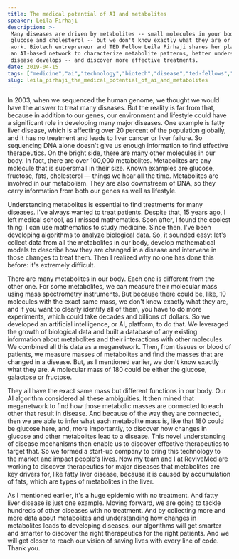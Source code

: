 ```yaml
---
title: The medical potential of AI and metabolites
speaker: Leila Pirhaji
description: >-
 Many diseases are driven by metabolites -- small molecules in your body like fat,
 glucose and cholesterol -- but we don't know exactly what they are or how they
 work. Biotech entrepreneur and TED Fellow Leila Pirhaji shares her plan to build
 an AI-based network to characterize metabolite patterns, better understand how
 disease develops -- and discover more effective treatments.
date: 2019-04-15
tags: ["medicine","ai","technology","biotech","disease","ted-fellows","medical-research","algorithm"]
slug: leila_pirhaji_the_medical_potential_of_ai_and_metabolites
---
```


In 2003, when we sequenced the human genome, we thought we would have the answer to treat
many diseases. But the reality is far from that, because in addition to our genes, our
environment and lifestyle could have a significant role in developing many major
diseases. One example is fatty liver disease, which is affecting over 20 percent of the
population globally, and it has no treatment and leads to liver cancer or liver failure.
So sequencing DNA alone doesn't give us enough information to find effective
therapeutics. On the bright side, there are many other molecules in our body. In fact,
there are over 100,000 metabolites. Metabolites are any molecule that is supersmall in
their size. Known examples are glucose, fructose, fats, cholesterol — things we hear all
the time. Metabolites are involved in our metabolism. They are also downstream of DNA, so
they carry information from both our genes as well as lifestyle.

Understanding metabolites is essential to find treatments for many diseases. I've always
wanted to treat patients. Despite that, 15 years ago, I left medical school, as I missed
mathematics. Soon after, I found the coolest thing: I can use mathematics to study
medicine. Since then, I've been developing algorithms to analyze biological data. So, it
sounded easy: let's collect data from all the metabolites in our body, develop
mathematical models to describe how they are changed in a disease and intervene in those
changes to treat them. Then I realized why no one has done this before: it's extremely
difficult.

There are many metabolites in our body. Each one is different from the other one. For some
metabolites, we can measure their molecular mass using mass spectrometry instruments. But
because there could be, like, 10 molecules with the exact same mass, we don't know exactly
what they are, and if you want to clearly identify all of them, you have to do more
experiments, which could take decades and billions of dollars. So we developed an
artificial intelligence, or AI, platform, to do that. We leveraged the growth of
biological data and built a database of any existing information about metabolites and
their interactions with other molecules. We combined all this data as a meganetwork. Then,
from tissues or blood of patients, we measure masses of metabolites and find the masses
that are changed in a disease. But, as I mentioned earlier, we don't know exactly what
they are. A molecular mass of 180 could be either the glucose, galactose or
fructose.

They all have the exact same mass but different functions in our body. Our AI algorithm
considered all these ambiguities. It then mined that meganetwork to find how those
metabolic masses are connected to each other that result in disease. And because of the
way they are connected, then we are able to infer what each metabolite mass is, like that
180 could be glucose here, and, more importantly, to discover how changes in glucose and
other metabolites lead to a disease. This novel understanding of disease mechanisms then
enable us to discover effective therapeutics to target that. So we formed a start-up
company to bring this technology to the market and impact people's lives. Now my team and
I at ReviveMed are working to discover therapeutics for major diseases that metabolites
are key drivers for, like fatty liver disease, because it is caused by accumulation of
fats, which are types of metabolites in the liver.

As I mentioned earlier, it's a huge epidemic with no treatment. And fatty liver disease is
just one example. Moving forward, we are going to tackle hundreds of other diseases with
no treatment. And by collecting more and more data about metabolites and understanding how
changes in metabolites leads to developing diseases, our algorithms will get smarter and
smarter to discover the right therapeutics for the right patients. And we will get closer
to reach our vision of saving lives with every line of code. Thank you.

<!--
ad_duration=3.33
comment_count=7
event="TED2019"
external_start_time=0
has_talk_citation=0
intro_duration=11.82
is_subtitle_required="False"
is_talk_featured="True"
language="en"
language_swap="False"
native_language="en"
number_of_related_talks=6
number_of_speakers=1
number_of_subtitled_videos=25
number_of_tags=8
number_of_talk_download_languages=26
number_of_talk_more_resources=0
number_of_talk_recommendations=1
number_of_talks_take_actions=0
post_ad_duration=0.83
published_timestamp="2019-10-29 15:08:37"
recording_date="2019-04-15"
speaker_description="Biotech entrepreneur"
speaker_is_published=1
speaker_name="Leila Pirhaji"
talk_more_resources=[]
talk_name="The medical potential of AI and metabolites"
talk_recommendations_blurb="More resources curated by Leila Pirhaji"
talks_tags=["medicine","ai","technology","biotech","disease","ted-fellows","medical-research","algorithm"]
talks_take_action=[]
url_audio="https://download.ted.com/talks/LeilaPirhaji_2019U.mp3?apikey=acme-roadrunner"
url_photo_speaker="https://pe.tedcdn.com/images/ted/7d0eb5229bf25431c702268f369bf8f680789d18_254x191.jpg"
url_photo_talk="https://s3.amazonaws.com/talkstar-photos/uploads/7caabbfb-d9cf-41bf-a6f9-1f80b182dc42/LeilaPirhaji_2019U-embed.jpg"
url_webpage="https://www.ted.com/talks/leila_pirhaji_the_medical_potential_of_ai_and_metabolites"
video_type_name="TED Stage Talk"
-->